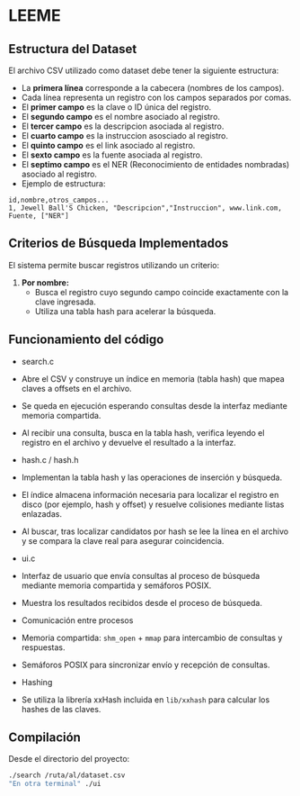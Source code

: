 # LEEME

## Estructura del Dataset

El archivo CSV utilizado como dataset debe tener la siguiente estructura:

- La **primera línea** corresponde a la cabecera (nombres de los campos).
- Cada línea representa un registro con los campos separados por comas.
- El **primer campo** es la clave o ID única del registro.
- El **segundo campo** es el nombre asociado al registro.
- El **tercer campo** es la descripcion asociada al registro.
- El **cuarto campo** es la instruccion asosciado al registro.
- El **quinto campo** es el link asociado al registro.
- El **sexto campo** es la fuente asociada al registro.
- El **septimo campo** es el NER (Reconocimiento de entidades nombradas) asociado al registro.
- Ejemplo de estructura:

```
id,nombre,otros_campos...
1, Jewell Ball'S Chicken, "Descripcion","Instruccion", www.link.com, Fuente, ["NER"]
```

## Criterios de Búsqueda Implementados

El sistema permite buscar registros utilizando un criterio:

1. **Por nombre:**
   - Busca el registro cuyo segundo campo coincide exactamente con la clave ingresada.
   - Utiliza una tabla hash para acelerar la búsqueda.


## Funcionamiento del código

- search.c
- Abre el CSV y construye un índice en memoria (tabla hash) que mapea claves a offsets en el archivo.
- Se queda en ejecución esperando consultas desde la interfaz mediante memoria compartida.
- Al recibir una consulta, busca en la tabla hash, verifica leyendo el registro en el archivo y devuelve el resultado a la interfaz.

- hash.c / hash.h
- Implementan la tabla hash y las operaciones de inserción y búsqueda.
- El índice almacena información necesaria para localizar el registro en disco (por ejemplo, hash y offset) y resuelve colisiones mediante listas enlazadas.
- Al buscar, tras localizar candidatos por hash se lee la línea en el archivo y se compara la clave real para asegurar coincidencia.

- ui.c
- Interfaz de usuario que envía consultas al proceso de búsqueda mediante memoria compartida y semáforos POSIX.
- Muestra los resultados recibidos desde el proceso de búsqueda.

- Comunicación entre procesos
- Memoria compartida: `shm_open` + `mmap` para intercambio de consultas y respuestas.
- Semáforos POSIX para sincronizar envío y recepción de consultas.

- Hashing
- Se utiliza la librería xxHash incluida en `lib/xxhash` para calcular los hashes de las claves.

## Compilación

Desde el directorio del proyecto:
```sh
./search /ruta/al/dataset.csv
"En otra terminal" ./ui